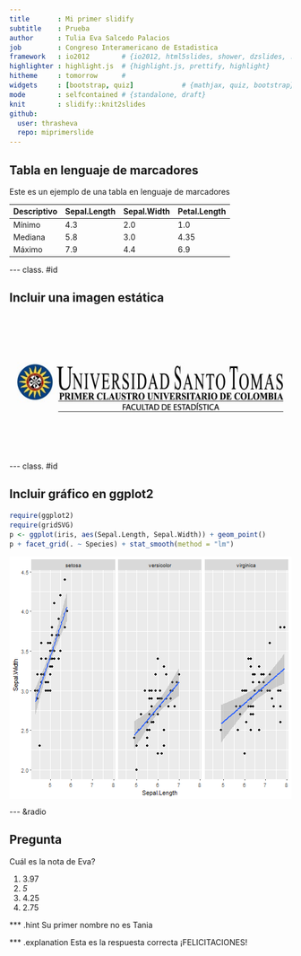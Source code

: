 ```yaml
---
title       : Mi primer slidify 
subtitle    : Prueba
author      : Tulia Eva Salcedo Palacios
job         : Congreso Interamericano de Estadistica
framework   : io2012        # {io2012, html5slides, shower, dzslides, ...}
highlighter : highlight.js  # {highlight.js, prettify, highlight}
hitheme     : tomorrow      # 
widgets     : [bootstrap, quiz]            # {mathjax, quiz, bootstrap}
mode        : selfcontained # {standalone, draft}
knit        : slidify::knit2slides
github:
  user: thrasheva
  repo: miprimerslide
---
```


## Tabla en lenguaje de marcadores 

Este es un ejemplo de una tabla en lenguaje de marcadores 

Descriptivo | Sepal.Length | Sepal.Width | Petal.Length
------------ | ------------- | ------------| ------------
Mínimo | 4.3 | 2.0 |1.0
Mediana | 5.8 | 3.0 | 4.35
Máximo | 7.9 | 4.4 | 6.9

--- class. #id

## Incluir una imagen estática

![hola](logousta.jpg)

--- class. #id
## Incluir gráfico en ggplot2


```r
require(ggplot2)
require(gridSVG)
p <- ggplot(iris, aes(Sepal.Length, Sepal.Width)) + geom_point()
p + facet_grid(. ~ Species) + stat_smooth(method = "lm")
```

<img src="assets/fig/simple-plot-1.png" title="plot of chunk simple-plot" alt="plot of chunk simple-plot" style="display: block; margin: auto;" />



--- &radio
## Pregunta 

Cuál es la nota de Eva?

1. 3.97
2. _5_
3. 4.25
4. 2.75

*** .hint
Su primer nombre no es Tania

*** .explanation
Esta es la respuesta correcta ¡FELICITACIONES!

